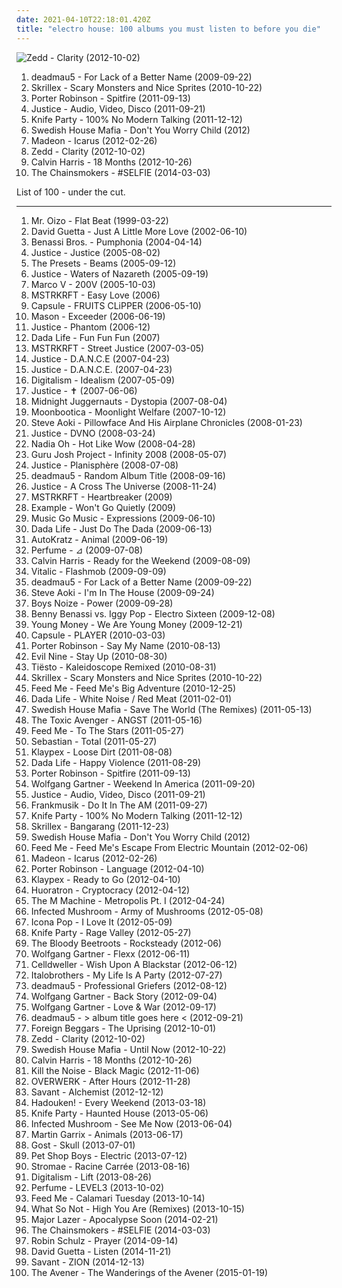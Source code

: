 ```yaml
---
date: 2021-04-10T22:18:01.420Z
title: "electro house: 100 albums you must listen to before you die"
---
```

![Zedd - Clarity (2012-10-02)](http://coverartarchive.org/release/fee67a94-3330-4b92-91dd-57d944d57e1e/11172117630-500.jpg "Zedd - Clarity (2012-10-02)")
<ol class="albums">
<li data-cover="http://coverartarchive.org/release/97f6f1d5-1c70-367d-a217-45cab7a31926/15654510735-500.jpg" data-tags="electronic" role="button">deadmau5 - For Lack of a Better Name (2009-09-22)</li>
<li data-cover="https://img.discogs.com/k3KyQEj49c92MtBSqfa_Qa7lJGY=/fit-in/600x600/filters:strip_icc():format(jpeg):mode_rgb():quality(90)/discogs-images/R-2512151-1458495380-1097.jpeg.jpg" data-tags="dubstep" role="button">Skrillex - Scary Monsters and Nice Sprites (2010-10-22)</li>
<li data-cover="http://coverartarchive.org/release/88ffbbe2-bcce-4bfd-912d-2d1998173e4a/11697782536-500.jpg" data-tags="dubstep, electronic, electro house" role="button">Porter Robinson - Spitfire (2011-09-13)</li>
<li data-cover="https://img.discogs.com/NReFsjxoYdr2yKqTGkr_LHFjyjM=/fit-in/300x300/filters:strip_icc():format(jpeg):mode_rgb():quality(90)/discogs-images/R-3190739-1319809652.jpeg.jpg" data-tags="electronic" role="button">Justice - Audio, Video, Disco (2011-09-21)</li>
<li data-cover="http://coverartarchive.org/release/4e8cbbc8-2956-455c-b645-ebc076287aa1/1262026260-500.jpg" data-tags="electro house" role="button">Knife Party - 100% No Modern Talking (2011-12-12)</li>
<li data-cover="https://img.discogs.com/9MzErOAnYWDzSs2D2gxyQBTU_yU=/fit-in/600x600/filters:strip_icc():format(jpeg):mode_rgb():quality(90)/discogs-images/R-3927587-1349528161-4086.jpeg.jpg" data-tags="trance, electronic, house, electro house, electro dance" role="button">Swedish House Mafia - Don't You Worry Child (2012)</li>
<li data-cover="http://coverartarchive.org/release/6d363f29-6cea-4255-96bb-72708ac3f1b3/1246080273-500.jpg" data-tags="electronic, electro, dance, house, electro house, pure awesome, absofuckinglutely amazing, madeon, electro-pop-house-whatever" role="button">Madeon - Icarus (2012-02-26)</li>
<li data-cover="http://coverartarchive.org/release/fee67a94-3330-4b92-91dd-57d944d57e1e/11172117630-500.jpg" data-tags="electro house, house" role="button">Zedd - Clarity (2012-10-02)</li>
<li data-cover="http://coverartarchive.org/release/4e32dd65-ee0b-47d0-a217-93752224f93f/11608487637-500.jpg" data-tags="electronic, dance, house" role="button">Calvin Harris - 18 Months (2012-10-26)</li>
<li data-cover="http://coverartarchive.org/release/77e3b871-155d-4b8e-ba19-8af12ace9ad7/6723882290-500.jpg" data-tags="selfie" role="button">The Chainsmokers - #SELFIE (2014-03-03)</li>
</ol>
List of 100 - under the cut.
<!-- more -->

_________________

<ol class="albums">
<li data-cover="http://coverartarchive.org/release/32aa71d7-5d29-464d-9cfa-2dbb48a50086/6350918032-500.jpg" data-tags="electronic, house, electro house, madonna, singles i own on vinyl" role="button">
Mr. Oizo - Flat Beat (1999-03-22)
</li>
<li data-cover="http://coverartarchive.org/release/859e1b39-674b-4aa6-afd0-35af150ff649/15701501195-500.jpg" data-tags="house" role="button">
David Guetta - Just A Little More Love (2002-06-10)
</li>
<li data-cover="https://img.discogs.com/kS0RiToufqyFNNqKDtRDH-I2uYs=/fit-in/500x493/filters:strip_icc():format(jpeg):mode_rgb():quality(90)/discogs-images/R-292548-1319110655.jpeg.jpg" data-tags="electro, house" role="button">
Benassi Bros. - Pumphonia (2004-04-14)
</li>
<li data-cover="https://img.discogs.com/SlNaFUDSF6C3MKfyddNjzgmu81Q=/fit-in/480x640/filters:strip_icc():format(jpeg):mode_rgb():quality(90)/discogs-images/R-4934202-1379869377-5126.jpeg.jpg" data-tags="electronic" role="button">
Justice - Justice (2005-08-02)
</li>
<li data-cover="http://coverartarchive.org/release/4a2b6743-147d-4e5b-9426-a05727d4cc0c/6386195266-500.jpg" data-tags="electronic, electro" role="button">
The Presets - Beams (2005-09-12)
</li>
<li data-cover="http://coverartarchive.org/release/1226bbd9-f60e-4399-a3a5-14071fc7c13d/14242541008-500.jpg" data-tags="electro, ed banger" role="button">
Justice - Waters of Nazareth (2005-09-19)
</li>
<li data-cover="http://coverartarchive.org/release/77444caf-efe3-4e79-b280-4694a70e8a44/954163464-500.jpg" data-tags="trance" role="button">
Marco V - 200V (2005-10-03)
</li>
<li data-cover="http://coverartarchive.org/release/b27d398e-c63a-4b2a-abe7-de8992788ee7/2887466962-500.jpg" data-tags="electro house" role="button">
MSTRKRFT - Easy Love (2006)
</li>
<li data-cover="http://coverartarchive.org/release/5a00cdce-1a2b-48f3-adbb-ca1b5ad779b9/3951479046-500.jpg" data-tags="electronic, electropop, japanese, capsule" role="button">
Capsule - FRUITS CLiPPER (2006-05-10)
</li>
<li data-cover="https://img.discogs.com/gjzTrYNwSVhl_vTSe1p0yilr2J0=/fit-in/600x600/filters:strip_icc():format(jpeg):mode_rgb():quality(90)/discogs-images/R-2058902-1295191470.jpeg.jpg" data-tags="electro, great stuff" role="button">
Mason - Exceeder (2006-06-19)
</li>
<li data-cover="http://coverartarchive.org/release/b1167b82-c752-42cd-aeda-d8349ef9ef90/3586748821-500.jpg" data-tags="electro house" role="button">
Justice - Phantom (2006-12)
</li>
<li data-cover="https://img.discogs.com/z9VKRjLaJO5alTq_svOYj03-NTA=/fit-in/600x600/filters:strip_icc():format(jpeg):mode_rgb():quality(90)/discogs-images/R-1115042-1193180138.jpeg.jpg" data-tags="electro, house, electro house" role="button">
Dada Life - Fun Fun Fun (2007)
</li>
<li data-cover="http://coverartarchive.org/release/158538a3-7ec9-4e9a-aa3e-e3f8665f4d75/3596717602-500.jpg" data-tags="electro house" role="button">
MSTRKRFT - Street Justice (2007-03-05)
</li>
<li data-cover="https://img.discogs.com/iac1_GWzQdf7e_OSVN8mFXe7keg=/fit-in/313x320/filters:strip_icc():format(jpeg):mode_rgb():quality(90)/discogs-images/R-5455858-1393891689-3370.jpeg.jpg" data-tags="electro house" role="button">
Justice - D.A.N.C.E (2007-04-23)
</li>
<li data-cover="http://coverartarchive.org/release/587a702e-acf6-418b-b034-053080ac7eea/6367927492-500.jpg" data-tags="electro dance" role="button">
Justice - D.A.N.C.E. (2007-04-23)
</li>
<li data-cover="https://img.discogs.com/6NnlrO_rxFuHD3yIn9SWoJ45y54=/fit-in/463x463/filters:strip_icc():format(jpeg):mode_rgb():quality(90)/discogs-images/R-1021020-1314456883.jpeg.jpg" data-tags="electro, electronic" role="button">
Digitalism - Idealism (2007-05-09)
</li>
<li data-cover="http://coverartarchive.org/release/e123a2d2-6f59-3937-a090-248109380220/10083795099-500.jpg" data-tags="french, electro, france" role="button">
Justice - ✝ (2007-06-06)
</li>
<li data-cover="https://img.discogs.com/f1ZtFzXpOWkuJM7_t-ivbz8FCR4=/fit-in/600x597/filters:strip_icc():format(jpeg):mode_rgb():quality(90)/discogs-images/R-1047786-1389507683-6088.jpeg.jpg" data-tags="electronic" role="button">
Midnight Juggernauts - Dystopia (2007-08-04)
</li>
<li data-cover="http://coverartarchive.org/release/094ea63a-a754-43f1-8e79-3a6957e2d077/26813532876-500.jpg" data-tags="electronic" role="button">
Moonbootica - Moonlight Welfare (2007-10-12)
</li>
<li data-cover="http://coverartarchive.org/release/adf50f02-ea39-471d-bb2f-303fe9b68dfe/8139327870-500.jpg" data-tags="electronic" role="button">
Steve Aoki - Pillowface And His Airplane Chronicles (2008-01-23)
</li>
<li data-cover="https://img.discogs.com/Bg089UG-__fJAQwT9jeASdJYJ0E=/fit-in/600x600/filters:strip_icc():format(jpeg):mode_rgb():quality(90)/discogs-images/R-3862070-1347253823-1854.jpeg.jpg" data-tags="dance, electro house" role="button">
Justice - DVNO (2008-03-24)
</li>
<li data-cover="https://img.discogs.com/AbS-yr8PFUcOrypG5F_HwaGWL5w=/fit-in/600x600/filters:strip_icc():format(jpeg):mode_rgb():quality(90)/discogs-images/R-1772113-1250264994.jpeg.jpg" data-tags="electronic, electropop, nadia oh" role="button">
Nadia Oh - Hot Like Wow (2008-04-28)
</li>
<li data-cover="https://img.discogs.com/_eMqMMDVOx2FX8aNRz1eCGJZuyQ=/fit-in/600x594/filters:strip_icc():format(jpeg):mode_rgb():quality(90)/discogs-images/R-1331305-1316727049.jpeg.jpg" data-tags="dance" role="button">
Guru Josh Project - Infinity 2008 (2008-05-07)
</li>
<li data-cover="http://coverartarchive.org/release/c91ee04e-f5c5-43d3-a199-2bebffb177de/18417579892-500.jpg" data-tags="electronic, house, electro house, french house, 00s, edm" role="button">
Justice - Planisphère (2008-07-08)
</li>
<li data-cover="http://coverartarchive.org/release/a94a2faf-b5e4-33c9-953b-ca020418cddd/7267268374-500.jpg" data-tags="progressive house" role="button">
deadmau5 - Random Album Title (2008-09-16)
</li>
<li data-cover="http://coverartarchive.org/release/15e3739f-e713-4a5f-884a-d95596c3fa1f/18417383878-500.jpg" data-tags="electronic, dance" role="button">
Justice - A Cross The Universe (2008-11-24)
</li>
<li data-cover="https://img.discogs.com/ZP1Td2EdYkTd9yTbLelrAodx4nc=/fit-in/300x300/filters:strip_icc():format(jpeg):mode_rgb():quality(90)/discogs-images/R-8800657-1469037194-9536.jpeg.jpg" data-tags="electro house" role="button">
MSTRKRFT - Heartbreaker (2009)
</li>
<li data-cover="https://img.discogs.com/3AuOfzttp6c5coNcDn4WiaHYRVE=/fit-in/600x600/filters:strip_icc():format(jpeg):mode_rgb():quality(90)/discogs-images/R-2019036-1258978077.jpeg.jpg" data-tags="electronic, dance" role="button">
Example - Won't Go Quietly (2009)
</li>
<li data-cover="https://img.discogs.com/iJHDvcyHBReuvbmezNQQvXnKBkM=/fit-in/600x602/filters:strip_icc():format(jpeg):mode_rgb():quality(90)/discogs-images/R-1991484-1257193369.jpeg.jpg" data-tags="indie, rock, 00s, secretly canadian" role="button">
Music Go Music - Expressions (2009-06-10)
</li>
<li data-cover="https://img.discogs.com/QJAAG1_fgUM82slexCWqSydm7Gs=/fit-in/500x500/filters:strip_icc():format(jpeg):mode_rgb():quality(90)/discogs-images/R-2232652-1277744631.jpeg.jpg" data-tags="electro house" role="button">
Dada Life - Just Do The Dada (2009-06-13)
</li>
<li data-cover="http://coverartarchive.org/release/0dd4278f-79ed-4b88-831a-2bdc1e2eceae/4860996682-500.jpg" data-tags="electronic, electro, electro house" role="button">
AutoKratz - Animal (2009-06-19)
</li>
<li data-cover="https://via.placeholder.com/450" data-tags="electropop, electronic, j-pop" role="button">
Perfume - ⊿ (2009-07-08)
</li>
<li data-cover="http://coverartarchive.org/release/683d02c0-122f-4555-80ac-49c822023092/26593312635-500.jpg" data-tags="electronic" role="button">
Calvin Harris - Ready for the Weekend (2009-08-09)
</li>
<li data-cover="http://coverartarchive.org/release/63e24053-1c01-31b0-b8e8-3b2a59bb75ff/1467707916-500.jpg" data-tags="house" role="button">
Vitalic - Flashmob (2009-09-09)
</li>
<li data-cover="http://coverartarchive.org/release/97f6f1d5-1c70-367d-a217-45cab7a31926/15654510735-500.jpg" data-tags="electronic" role="button">
deadmau5 - For Lack of a Better Name (2009-09-22)
</li>
<li data-cover="http://coverartarchive.org/release/7676c4f1-c4b5-4f02-b060-76dcce21a897/9371502155-500.jpg" data-tags="electronic, electro, electro house" role="button">
Steve Aoki - I'm In The House (2009-09-24)
</li>
<li data-cover="http://coverartarchive.org/release/124251b9-057f-35ab-a0cf-8f9366482ced/17897598255-500.jpg" data-tags="electronic" role="button">
Boys Noize - Power (2009-09-28)
</li>
<li data-cover="https://via.placeholder.com/450" data-tags="electro house, pump-kin sound" role="button">
Benny Benassi vs. Iggy Pop - Electro Sixteen (2009-12-08)
</li>
<li data-cover="http://coverartarchive.org/release/0d6886d2-fc6b-4ca4-b21a-6c9ea1d46dc0/14721836017-500.jpg" data-tags="hip-hop" role="button">
Young Money - We Are Young Money (2009-12-21)
</li>
<li data-cover="http://coverartarchive.org/release/b7eda74c-c971-4f1d-874d-22b8e96d316e/6311300074-500.jpg" data-tags="electronic, electropop, j-pop, japanese" role="button">
Capsule - PLAYER (2010-03-03)
</li>
<li data-cover="http://coverartarchive.org/release/b1a1dbc7-382f-4a53-b02f-56c98e1bd550/22558909538-500.jpg" data-tags="electronic, electro, electro house, complextro" role="button">
Porter Robinson - Say My Name (2010-08-13)
</li>
<li data-cover="https://img.discogs.com/qzKM14G2KMsFowMLLV7UElRFjvk=/fit-in/350x350/filters:strip_icc():format(jpeg):mode_rgb():quality(90)/discogs-images/R-2502380-1287516931.jpeg.jpg" data-tags="electro, house, electro house" role="button">
Evil Nine - Stay Up (2010-08-30)
</li>
<li data-cover="https://img.discogs.com/um2JQXXGCXNGP69kw6-LT6qim7o=/fit-in/600x600/filters:strip_icc():format(jpeg):mode_rgb():quality(90)/discogs-images/R-2549909-1289996098.jpeg.jpg" data-tags="house, electro house, progressive house" role="button">
Tiësto - Kaleidoscope Remixed (2010-08-31)
</li>
<li data-cover="https://img.discogs.com/k3KyQEj49c92MtBSqfa_Qa7lJGY=/fit-in/600x600/filters:strip_icc():format(jpeg):mode_rgb():quality(90)/discogs-images/R-2512151-1458495380-1097.jpeg.jpg" data-tags="dubstep" role="button">
Skrillex - Scary Monsters and Nice Sprites (2010-10-22)
</li>
<li data-cover="http://coverartarchive.org/release/4cf99bae-e926-46ac-91ce-16e1ad2efdb3/2173076183-500.jpg" data-tags="dubstep, house, electro house" role="button">
Feed Me - Feed Me's Big Adventure (2010-12-25)
</li>
<li data-cover="http://coverartarchive.org/release/fd0934b6-8675-47d7-9267-b31669aa140e/6162424730-500.jpg" data-tags="electro, electro house" role="button">
Dada Life - White Noise / Red Meat (2011-02-01)
</li>
<li data-cover="https://img.discogs.com/uFnewJGhzv75uU-Xf3JfwgeAmy8=/fit-in/600x600/filters:strip_icc():format(jpeg):mode_rgb():quality(90)/discogs-images/R-2939324-1308244906.jpeg.jpg" data-tags="house, electro house, electro-house, pop house" role="button">
Swedish House Mafia - Save The World (The Remixes) (2011-05-13)
</li>
<li data-cover="http://coverartarchive.org/release/51cfe7e4-4b81-442c-ae5a-2eead356daa6/11058473899-500.jpg" data-tags="electronic" role="button">
The Toxic Avenger - ANGST (2011-05-16)
</li>
<li data-cover="http://coverartarchive.org/release/4f7c2d8a-2fdb-498c-9470-f3f0a4d38d43/2411561207-500.jpg" data-tags="electronic, house, electro house, 10s, edm, complextro, sun and moon and stars and outer space" role="button">
Feed Me - To The Stars (2011-05-27)
</li>
<li data-cover="http://coverartarchive.org/release/d1cec1bf-0ae2-47a6-a7a7-16a13b1fd397/7750374142-500.jpg" data-tags="electronic, house" role="button">
Sebastian - Total (2011-05-27)
</li>
<li data-cover="http://coverartarchive.org/release/04151844-9f26-42b9-a93c-7d2ae39a133a/5606417072-500.jpg" data-tags="dubstep, electro house, get it on rapsody" role="button">
Klaypex - Loose Dirt (2011-08-08)
</li>
<li data-cover="http://coverartarchive.org/release/ce9e7189-6e6a-4f1f-a928-88b65451d358/4603723237-500.jpg" data-tags="electro, electro house" role="button">
Dada Life - Happy Violence (2011-08-29)
</li>
<li data-cover="http://coverartarchive.org/release/88ffbbe2-bcce-4bfd-912d-2d1998173e4a/11697782536-500.jpg" data-tags="dubstep, electronic, electro house" role="button">
Porter Robinson - Spitfire (2011-09-13)
</li>
<li data-cover="http://coverartarchive.org/release/9de8983a-ed9d-4867-b008-55cc99937803/3459340597-500.jpg" data-tags="house, electro house" role="button">
Wolfgang Gartner - Weekend In America (2011-09-20)
</li>
<li data-cover="https://img.discogs.com/NReFsjxoYdr2yKqTGkr_LHFjyjM=/fit-in/300x300/filters:strip_icc():format(jpeg):mode_rgb():quality(90)/discogs-images/R-3190739-1319809652.jpeg.jpg" data-tags="electronic" role="button">
Justice - Audio, Video, Disco (2011-09-21)
</li>
<li data-cover="https://via.placeholder.com/450" data-tags="electro, electro house, 2011 albums, fresh:mesh, i wanna have these albums" role="button">
Frankmusik - Do It In The AM (2011-09-27)
</li>
<li data-cover="http://coverartarchive.org/release/4e8cbbc8-2956-455c-b645-ebc076287aa1/1262026260-500.jpg" data-tags="electro house" role="button">
Knife Party - 100% No Modern Talking (2011-12-12)
</li>
<li data-cover="http://coverartarchive.org/release/13b61bbf-67ad-4a0b-9f68-85b425061968/1984353512-500.jpg" data-tags="dubstep" role="button">
Skrillex - Bangarang (2011-12-23)
</li>
<li data-cover="https://img.discogs.com/9MzErOAnYWDzSs2D2gxyQBTU_yU=/fit-in/600x600/filters:strip_icc():format(jpeg):mode_rgb():quality(90)/discogs-images/R-3927587-1349528161-4086.jpeg.jpg" data-tags="trance, electronic, house, electro house, electro dance" role="button">
Swedish House Mafia - Don't You Worry Child (2012)
</li>
<li data-cover="http://coverartarchive.org/release/a667cbdf-20bd-4e4c-abe1-313b4ef25693/2462427943-500.jpg" data-tags="dubstep, electro house, progressive house, drum & bass" role="button">
Feed Me - Feed Me's Escape From Electric Mountain (2012-02-06)
</li>
<li data-cover="http://coverartarchive.org/release/6d363f29-6cea-4255-96bb-72708ac3f1b3/1246080273-500.jpg" data-tags="electronic, electro, dance, house, electro house, pure awesome, absofuckinglutely amazing, madeon, electro-pop-house-whatever" role="button">
Madeon - Icarus (2012-02-26)
</li>
<li data-cover="http://coverartarchive.org/release/cca170bb-b8a8-4382-9a20-03e9c4887e04/22558971521-500.jpg" data-tags="electronic" role="button">
Porter Robinson - Language (2012-04-10)
</li>
<li data-cover="http://coverartarchive.org/release/4ff9c630-6bde-4334-a3ba-54cadd2efeca/18400177932-500.jpg" data-tags="dubstep, house" role="button">
Klaypex - Ready to Go (2012-04-10)
</li>
<li data-cover="https://img.discogs.com/8GSjKOOsmOJxPkyTtyqckwZjsgw=/fit-in/500x500/filters:strip_icc():format(jpeg):mode_rgb():quality(90)/discogs-images/R-3577577-1335977988.jpeg.jpg" data-tags="electro house, bass" role="button">
Huoratron - Cryptocracy (2012-04-12)
</li>
<li data-cover="http://coverartarchive.org/release/4791cdf8-f6aa-411d-a4a2-f72955d03528/7333829426-500.jpg" data-tags="electronic, electro house" role="button">
The M Machine - Metropolis Pt. I (2012-04-24)
</li>
<li data-cover="http://coverartarchive.org/release/24187665-87de-40eb-82db-ad38b6ca1566/1078624918-500.jpg" data-tags="electronic, dubstep, electro" role="button">
Infected Mushroom - Army of Mushrooms (2012-05-08)
</li>
<li data-cover="http://coverartarchive.org/release/887f5886-3ade-4b40-b9b0-8a9dc17912be/5213943610-500.jpg" data-tags="i love it, electronic" role="button">
Icona Pop - I Love It (2012-05-09)
</li>
<li data-cover="http://coverartarchive.org/release/20af514e-f07a-49ef-9217-525ebf257def/1262041667-500.jpg" data-tags="electronic" role="button">
Knife Party - Rage Valley (2012-05-27)
</li>
<li data-cover="https://img.discogs.com/4gK4uLUGNNdcsL3ZqnR6RAfnmgA=/fit-in/600x609/filters:strip_icc():format(jpeg):mode_rgb():quality(90)/discogs-images/R-1904519-1535063439-7245.jpeg.jpg" data-tags="indie rock, electro, electro house, scream" role="button">
The Bloody Beetroots - Rocksteady (2012-06)
</li>
<li data-cover="http://coverartarchive.org/release/3b0190cc-b415-46fc-9bad-ce0c63243d2e/3459319440-500.jpg" data-tags="electro house" role="button">
Wolfgang Gartner - Flexx (2012-06-11)
</li>
<li data-cover="http://coverartarchive.org/release/d6bab60f-cbda-45f4-82eb-a183b0c66ff1/26903112583-500.jpg" data-tags="electronic rock, dubstep" role="button">
Celldweller - Wish Upon A Blackstar (2012-06-12)
</li>
<li data-cover="http://coverartarchive.org/release/30483241-09a0-4f5b-90b2-46141956a2f2/4049288536-500.jpg" data-tags="trance, electronic, electro, dance, house, electro house" role="button">
Italobrothers - My Life Is A Party (2012-07-27)
</li>
<li data-cover="https://img.discogs.com/xncTdAhINqdJjubPJd_x2wU0-Hs=/fit-in/600x600/filters:strip_icc():format(jpeg):mode_rgb():quality(90)/discogs-images/R-2981571-1460313451-4167.jpeg.jpg" data-tags="electronic, techno, house, electro house, minimal, progressive house" role="button">
deadmau5 - Professional Griefers (2012-08-12)
</li>
<li data-cover="http://coverartarchive.org/release/3babecb2-344f-4aec-b6b3-c91970504ca8/1933435867-500.jpg" data-tags="progressive house" role="button">
Wolfgang Gartner - Back Story (2012-09-04)
</li>
<li data-cover="http://coverartarchive.org/release/fa821643-4a62-4803-9545-c16ca3047845/3459313151-500.jpg" data-tags="electronic, dance, house, electro house, american" role="button">
Wolfgang Gartner - Love & War (2012-09-17)
</li>
<li data-cover="http://coverartarchive.org/release/a52ae1b2-ae38-4915-9a86-27c256917302/2331916399-500.jpg" data-tags="progressive house" role="button">
deadmau5 - > album title goes here < (2012-09-21)
</li>
<li data-cover="http://coverartarchive.org/release/496b9cfe-4521-4da8-aca7-30463263e3c5/6243503281-500.jpg" data-tags="hip-hop, grime, dubstep, electro house" role="button">
Foreign Beggars - The Uprising (2012-10-01)
</li>
<li data-cover="http://coverartarchive.org/release/fee67a94-3330-4b92-91dd-57d944d57e1e/11172117630-500.jpg" data-tags="electro house, house" role="button">
Zedd - Clarity (2012-10-02)
</li>
<li data-cover="http://coverartarchive.org/release/3635ce51-ff95-4656-a8d0-3931a09573aa/7045624028-500.jpg" data-tags="house" role="button">
Swedish House Mafia - Until Now (2012-10-22)
</li>
<li data-cover="http://coverartarchive.org/release/4e32dd65-ee0b-47d0-a217-93752224f93f/11608487637-500.jpg" data-tags="electronic, dance, house" role="button">
Calvin Harris - 18 Months (2012-10-26)
</li>
<li data-cover="http://coverartarchive.org/release/448070f8-bb82-49eb-b132-404d37a8bdf8/5858921353-500.jpg" data-tags="dubstep, electro, piano, house, electro house, brostep, owsla" role="button">
Kill the Noise - Black Magic (2012-11-06)
</li>
<li data-cover="http://coverartarchive.org/release/9908e1ef-2ec0-40c7-baeb-68c1754441db/22886156272-500.jpg" data-tags="dub, house, electro house" role="button">
OVERWERK - After Hours (2012-11-28)
</li>
<li data-cover="http://coverartarchive.org/release/0247f557-1e59-41f9-86d2-05af0fcbc3ff/22712884271-500.jpg" data-tags="electronic, dubstep, electro house, drum & bass, glitch hop" role="button">
Savant - Alchemist (2012-12-12)
</li>
<li data-cover="http://coverartarchive.org/release/b5faa285-8ca0-4d2e-bb1f-471dcef00db5/3790506518-500.jpg" data-tags="new rave, dubstep" role="button">
Hadouken! - Every Weekend (2013-03-18)
</li>
<li data-cover="http://coverartarchive.org/release/7f248756-f2bc-41dd-b943-d1a55ce046a4/11784134774-500.jpg" data-tags="electro house" role="button">
Knife Party - Haunted House (2013-05-06)
</li>
<li data-cover="http://coverartarchive.org/release/c176e600-1aea-4225-a033-600b0b491862/12984311923-500.jpg" data-tags="electronic, dubstep, electro" role="button">
Infected Mushroom - See Me Now (2013-06-04)
</li>
<li data-cover="http://coverartarchive.org/release/f595101f-9bc1-4e39-9909-7dc0dfa576e6/12255416150-500.jpg" data-tags="marting garrix animals" role="button">
Martin Garrix - Animals (2013-06-17)
</li>
<li data-cover="http://coverartarchive.org/release/b228e344-0197-40bd-8c76-3f269ad9fa32/9296949366-500.jpg" data-tags="darksynth" role="button">
Gost - Skull (2013-07-01)
</li>
<li data-cover="https://img.discogs.com/X56TsAaQVcGJByBtuBvgWIlUTDc=/fit-in/392x600/filters:strip_icc():format(jpeg):mode_rgb():quality(90)/discogs-images/R-1565810-1228855541.jpeg.jpg" data-tags="synthpop" role="button">
Pet Shop Boys - Electric (2013-07-12)
</li>
<li data-cover="http://coverartarchive.org/release/de57c1d9-5e65-420f-a896-1332e87d4c09/25295943061-500.jpg" data-tags="electronic, electro, french, electropop, dance" role="button">
Stromae - Racine Carrée (2013-08-16)
</li>
<li data-cover="http://coverartarchive.org/release/faabee16-9f14-4ace-ae71-be7b0e897e0a/24820769666-500.jpg" data-tags="electronic, electro house, tech house" role="button">
Digitalism - Lift (2013-08-26)
</li>
<li data-cover="https://img.discogs.com/fK_SBnhk_3gYkaQuDn1Mcg2Ro2E=/fit-in/600x619/filters:strip_icc():format(jpeg):mode_rgb():quality(90)/discogs-images/R-5145641-1494989212-6727.jpeg.jpg" data-tags="electronic, electropop, j-pop" role="button">
Perfume - LEVEL3 (2013-10-02)
</li>
<li data-cover="https://img.discogs.com/bzkui0aRuxdOCeus2i__1I1INe8=/fit-in/600x600/filters:strip_icc():format(jpeg):mode_rgb():quality(90)/discogs-images/R-5001817-1381821314-8290.jpeg.jpg" data-tags="electronic, dubstep, house, electro house, 10s, days of the week, edm, brostep, complextro, food and drink" role="button">
Feed Me - Calamari Tuesday (2013-10-14)
</li>
<li data-cover="https://via.placeholder.com/450" data-tags="house" role="button">
What So Not - High You Are (Remixes) (2013-10-15)
</li>
<li data-cover="http://coverartarchive.org/release/38f45c1e-133c-447c-aa8d-d2131eed8cdd/6571167950-500.jpg" data-tags="hip hop, electro house, major lazer" role="button">
Major Lazer - Apocalypse Soon (2014-02-21)
</li>
<li data-cover="http://coverartarchive.org/release/77e3b871-155d-4b8e-ba19-8af12ace9ad7/6723882290-500.jpg" data-tags="selfie" role="button">
The Chainsmokers - #SELFIE (2014-03-03)
</li>
<li data-cover="http://coverartarchive.org/release/14074def-0940-4ffd-88bc-c7b35d0d7caf/8998642520-500.jpg" data-tags="robin schulz" role="button">
Robin Schulz - Prayer (2014-09-14)
</li>
<li data-cover="http://coverartarchive.org/release/a472e126-cc26-4b38-841d-ace59d30298e/9216364213-500.jpg" data-tags="electronic, electropop, pop, dance" role="button">
David Guetta - Listen (2014-11-21)
</li>
<li data-cover="http://coverartarchive.org/release/e8806d8e-80c6-4416-9321-105e65972c0a/22713475587-500.jpg" data-tags="electronic, dubstep, electro house, edm" role="button">
Savant - ZION (2014-12-13)
</li>
<li data-cover="http://coverartarchive.org/release/51f3f496-01b9-46f6-a3a3-54da87db0b71/9240189573-500.jpg" data-tags="dance-pop, electro house, deep house, nu-disco" role="button">
The Avener - The Wanderings of the Avener (2015-01-19)
</li>
</ol>